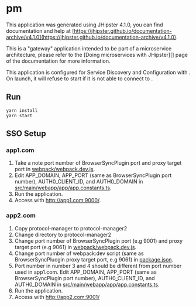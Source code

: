 # pm
This application was generated using JHipster 4.1.0, you can find documentation and help at [https://jhipster.github.io/documentation-archive/v4.1.0](https://jhipster.github.io/documentation-archive/v4.1.0).

This is a "gateway" application intended to be part of a microservice architecture, please refer to the [Doing microservices with JHipster][] page of the documentation for more information.

This application is configured for Service Discovery and Configuration with . On launch, it will refuse to start if it is not able to connect to .

## Run
    yarn install
    yarn start

## SSO Setup

### app1.com
1. Take a note port number of BrowserSyncPlugin port and proxy target port in [webpack/webpack.dev.js](webpack/webpack.dev.js).
2. Edit APP_DOMAIN, APP_PORT (same as BrowserSyncPlugin port number), AUTH0_CLIENT_ID, and AUTH0_DOMAIN in [src/main/webapp/app/app.constants.ts](src/main/webapp/app/app.constants.ts).
3. Run the application.
4. Access with http://app1.com:9000/.

### app2.com
1. Copy protocol-manager to protocol-manager2
2. Change directory to protocol-manager2
3. Change port number of BrowserSyncPlugin port (e.g 9001) and proxy target port (e.g 9061) in [webpack/webpack.dev.js](webpack/webpack.dev.js).
4. Change port number of webpack:dev script (same as BrowserSyncPlucgin proxy target port, e.g 9061) in [package.json](package.json).
5. Port number in number 3 and 4 should be different from port number used in app1.com.
Edit APP_DOMAIN, APP_PORT (same as BrowserSyncPlugin port number), AUTH0_CLIENT_ID, and AUTH0_DOMAIN in [src/main/webapp/app/app.constants.ts](src/main/webapp/app/app.constants.ts).
6. Run the application.
7. Access with http://app2.com:9001/
